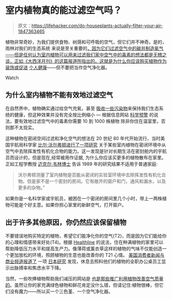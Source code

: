 # 室内植物真的能过滤空气吗？

> 原文：<https://lifehacker.com/do-houseplants-actually-filter-your-air-1847363465>

植物非常奇妙，为我们提供食物、树荫和可呼吸的空气，但它们并不神奇。是的，雨林对我们的生态系统 来说是至关重要的[，因为它们过滤空气中的碳并制造氧气——但是任何认为室内植物可以用来过滤我们家中空气中的毒素的想法都是无稽之谈，正如《大西洋月刊》的这篇报道所指出的。这就是为什么你应该购买植物作为装饰或促进](https://www.royalparks.org.uk/parks/the-regents-park/things-to-see-and-do/gardens-and-landscapes/tree-map/why-trees-are-important) [个人健康](https://billyoh.com/extra/blog/diy/seven-stress-relief-plants/)——但不要把当作空气净化器。

Watch

## 为什么室内植物不能有效地过滤空气

在自然界中，植物确实通过给空气充氧，甚至 [吸收一些污染物](https://cleanair.camfil.us/2017/08/25/rainforests-natural-air-filters/)来保持我们生态系统的健康，但这种效果并没有完全按比例缩小 — 根据信息网站 [科学预警](https://www.sciencealert.com/sorry-your-potted-plants-are-not-making-the-air-any-cleaner) 的说法，要有效地过滤空气中的毒素你需要 10 到 1000 株植物 除非你住在温室里，否则那不太现实。

这种植物在密闭空间过滤和净化空气的想法在 20 世纪 80 年代开始流行，当时美国宇航局科学家 [比尔·沃尔弗顿进行了一项研究](https://ntrs.nasa.gov/citations/19930073077) 关于某些室内植物在密闭环境中从空气中去除挥发性有机化合物的能力。这一发现是针对长期生活在密封舱内的宇航员而设计的，但是现在,经常被用作证据, 为什么你应该买更多的植物散布在家里。正如工程学教授 [迈克尔·韦林博士](https://drexel.edu/engineering/about/faculty-staff/W/waring-michael/) 告诉 1989 年的研究结果不适用于普通家庭:

> 沃尔弗顿测量了室内植物是否能从密闭的实验室环境中去除挥发性有机化合物。但是家不是一个密封的房间。它有敞开的窗户和门，通风和漏水，以及更多的杂物。”

如果你是一名科学家或宇航员，被困在一个密闭的房间里几个小时，带上一两株植物可能是个好主意。如果你担心家里的新鲜空气，打开窗户。

## 出于许多其他原因，你仍然应该保留植物

不要错误地购买特定的植物，希望它们能净化你的空气(T2)，而是因为它们能给你的心理和情感带来好处(T4)。根据 [Healthline](https://www.healthline.com/health/healthy-home-guide/benefits-of-indoor-plants#7-benefits) 的说法，住在种满植物的家里可以帮助降低压力水平和提高生产力。像薄荷或薰衣草这样的植物的气味不仅能创造一个更加放松的环境，照顾植物的生意也能改善你的 T21 心情。 [美国消费者新闻与商业频道报道了](https://www.cnbc.com/2020/01/03/looking-at-desk-plant-for-three-minutes-decreases-stress-study-finds.html) 一项 [日本研究](https://journals.ashs.org/horttech/view/journals/horttech/30/1/article-p55.xml) 发现，休息去照料他们的植物的全职办公桌员工显示出脉搏率和焦虑水平下降。

当然，一些吹捧植物帮助我们减压的网站是 [也是那些推广利用植物改善空气质量的](https://www.healthline.com/health/healthy-home-guide/benefits-of-indoor-plants#7-benefits)。虽然让你的家充满绿色植物和鲜花肯定没什么错，但请记住:植物很棒，但它们没有魔力——所以买一个三色堇、一个空气净化器。